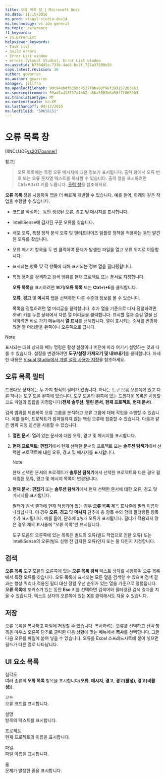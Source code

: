```yaml
---
title: 오류 목록 창 | Microsoft Docs
ms.date: 11/15/2016
ms.prod: visual-studio-dev14
ms.technology: vs-ide-general
ms.topic: reference
f1_keywords:
- VS.ErrorList
helpviewer_keywords:
- Task List
- build errors
- Error List window
- errors [Visual Studio], Error List window
ms.assetid: b7f6d45a-733b-4ad8-bc2f-737a37509e56
caps.latest.revision: 36
author: gewarren
ms.author: gewarren
manager: jillfra
ms.openlocfilehash: 9dc94abdfb35bc4537f0ba80f96f393157263e63
ms.sourcegitcommit: 53aa5a413717a1b62ca56a5983b6a50f7f0663b3
ms.translationtype: MT
ms.contentlocale: ko-KR
ms.lasthandoff: 04/17/2019
ms.locfileid: "59658151"
---
```

# <a name="error-list-window"></a>오류 목록 창
[!INCLUDE[vs2017banner](../../includes/vs2017banner.md)]

참고]
>  오류 목록에는 특정 오류 메시지에 대한 정보가 표시됩니다. 출력 창에서 오류 번호 또는 오류 문자열 텍스트를 복사할 수 있습니다. 출력 창을 표시하려면 Ctrl+Alt+O 키를 누릅니다. [출력 창](../../ide/reference/output-window.md)을 참조하세요.  
  
 **오류 목록** 창을 사용하여 앱을 더 빠르게 개발할 수 있습니다. 예를 들어, 아래와 같은 작업을 수행할 수 있습니다.  
  
- 코드를 작성하는 동안 생성된 오류, 경고 및 메시지를 표시합니다.  
  
- IntelliSense에 감지된 구문 오류를 찾습니다.  
  
- 배포 오류, 특정 정적 분석 오류 및 엔터프라이즈 템플릿 정책을 적용하는 동안 발견된 오류를 찾습니다.  
  
- 오류 메시지 항목을 두 번 클릭하여 문제가 발생한 파일을 열고 오류 위치로 이동합니다.  
  
- 표시되는 항목 및 각 항목에 대해 표시되는 정보 열을 필터링합니다.  
  
- 특정 용어를 검색하고 검색 범위를 현재 프로젝트 또는 문서로 지정합니다.  
  
  **오류 목록**을 표시하려면 **보기/오류 목록** 또는 **Ctrl+\\+E**를 클릭합니다.  
  
  **오류**, **경고** 및 **메시지** 탭을 선택하면 다른 수준의 정보를 볼 수 있습니다.  
  
  목록을 정렬하려면 열 머리글을 클릭합니다. 추가 열을 기준으로 다시 정렬하려면 Shift 키를 누른 상태에서 다른 열 머리글을 클릭합니다. 표시할 열과 숨길 열을 선택하려면 바로 가기 메뉴에서 **열 표시**를 선택합니다. 열이 표시되는 순서를 변경하려면 열 머리글을 왼쪽이나 오른쪽으로 끕니다.  
  
> [!NOTE]
>  표시되는 대화 상자와 메뉴 명령은 활성 설정이나 버전에 따라 여기서 설명하는 것과 다를 수 있습니다. 설정을 변경하려면 **도구/설정 가져오기 및 내보내기**를 클릭합니다. 자세한 내용은 [Visual Studio에서 개발 설정 사용자 지정](http://msdn.microsoft.com/22c4debb-4e31-47a8-8f19-16f328d7dcd3)을 참조하세요.  
  
## <a name="error-list-filters"></a>오류 목록 필터  
 드롭다운 상자에는 두 가지 형식의 필터가 있습니다. 하나는 도구 모음 오른쪽에 있고 다른 하나는 도구 모음 왼쪽에 있습니다. 도구 모음의 왼쪽에 있는 드롭다운 목록은 사용할 코드 파일의 집합을 지정합니다(**전체 솔루션**, **열린 문서**, **현재 프로젝트**, **현재 문서**).  
  
 검색 범위를 제한하여 오류 그룹을 분석하고 오류 그룹에 대해 작업을 수행할 수 있습니다. 예를 들어, 프로젝트가 컴파일되지 않는 핵심 오류에 집중할 수 있습니다. 다음과 같은 범위 지정 옵션을 사용할 수 있습니다.  
  
1. **열린 문서**: 열려 있는 문서에 대한 오류, 경고 및 메시지를 표시합니다.  
  
2. **현재 프로젝트**: **편집기**에서 현재 선택한 문서의 프로젝트 또는 **솔루션 탐색기**에서 선택한 프로젝트에 대한 오류, 경고 및 메시지를 표시합니다.  
  
   > [!NOTE]
   >  현재 선택한 문서의 프로젝트가 **솔루션 탐색기**에서 선택한 프로젝트와 다른 경우 필터링된 오류, 경고 및 메시지 목록이 변경됩니다.  
  
3. **현재 문서**: **편집기** 또는 **솔루션 탐색기**에서 현재 선택한 문서에 대한 오류, 경고 및 메시지를 표시합니다.  
  
   필터가 검색 결과에 현재 적용되어 있는 경우 **오류 목록** 제목 표시줄에 필터 이름이 나타납니다. 이 경우 **오류**, **경고** 및 **메시지** 단추에 총 항목 수와 함께 필터링된 항목 수가 표시됩니다. 예를 들어, 단추에 x/y개 오류가 표시됩니다. 필터가 적용되지 않은 경우 제목 표시줄에 “오류 목록”만 표시됩니다.  
  
   도구 모음의 오른쪽에 있는 목록은 빌드의 오류(빌드 작업으로 인한 오류) 또는 IntelliSense의 오류(빌드 실행 전 감지된 오류)인지 또는 둘 다인지 지정합니다.  
  
## <a name="search"></a>검색  
 **오류 목록** 도구 모음의 오른쪽에 있는 **오류 목록 검색** 텍스트 상자를 사용하여 오류 목록에서 특정 오류를 찾습니다. 오류 목록에 표시되는 모든 열을 검색할 수 있으며 검색 결과는 항상 쿼리나 적용된 필터 대신 정렬 우선 순위가 있는 열을 기준으로 정렬됩니다. **오류 목록**에 포커스가 있는 동안 **Esc** 키를 선택하면 검색어와 필터링된 검색 결과를 지울 수 있습니다. 텍스트 상자의 오른쪽에 있는 **X**를 클릭해서도 지울 수 있습니다.  
  
## <a name="save"></a>저장  
 오류 목록을 복사하고 파일에 저장할 수 있습니다. 복사하려는 오류를 선택하고 선택 항목을 마우스 오른쪽 단추로 클릭한 다음 상황에 맞는 메뉴에서 **복사**를 선택합니다. 그런 다음 오류를 파일에 붙여 넣을 수 있습니다. 오류를 Excel 스프레드시트에 붙여 넣으면 필드가 다른 열로 나타납니다.  
  
## <a name="ui-element-list"></a>UI 요소 목록  
 심각도  
 여러 종류의 **오류 목록** 항목을 표시합니다(**오류**, **메시지**, **경고**, **경고(활성)**, **경고(비활성)**).  
  
 코드  
 오류 코드를 표시합니다.  
  
 설명  
 항목의 텍스트를 표시합니다.  
  
 프로젝트  
 현재 프로젝트의 이름을 표시합니다.  
  
 파일  
 파일 이름을 표시합니다.  
  
 줄  
 문제가 발생한 줄을 표시합니다.
